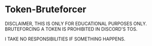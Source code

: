 # Token-Bruteforcer
DISCLAIMER, THIS IS ONLY FOR EDUCATIONAL PURPOSES ONLY. BRUTEFORCING A TOKEN IS PROHIBITED IN DISCORD'S TOS.

I TAKE NO RESPONSIBILITIES IF SOMETHING HAPPENS.
